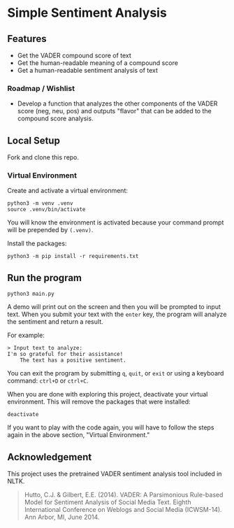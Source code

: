 # Simple Sentiment Analysis

## Features

- Get the VADER compound score of text
- Get the human-readable meaning of a compound score
- Get a human-readable sentiment analysis of text

### Roadmap / Wishlist

- Develop a function that analyzes the other components of the VADER score (neg, neu, pos) and outputs "flavor" that can be added to the compound score analysis.

## Local Setup

Fork and clone this repo.

### Virtual Environment

Create and activate a virtual environment:

```
python3 -m venv .venv
source .venv/bin/activate
```

You will know the environment is activated because your command prompt will be prepended by `(.venv)`.

Install the packages:

```
python3 -m pip install -r requirements.txt
```

## Run the program

```
python3 main.py
```

A demo will print out on the screen and then you will be prompted to input text. When you submit your text with the `enter` key, the program will analyze the sentiment and return a result.

For example:
```
> Input text to analyze:
I'm so grateful for their assistance!
    The text has a positive sentiment.
```
You can exit the program by submitting `q`, `quit`, or `exit` or using a keyboard command: `ctrl+D` or `ctrl+C`.

When you are done with exploring this project, deactivate your virtual environment. This will remove the packages that were installed:

```
deactivate
```

If you want to play with the code again, you will have to follow the steps again in the above section, "Virtual Environment."


## Acknowledgement

This project uses the pretrained VADER sentiment analysis tool included in NLTK.

> Hutto, C.J. & Gilbert, E.E. (2014). VADER: A Parsimonious Rule-based Model for Sentiment Analysis of Social Media Text. Eighth International Conference on Weblogs and Social Media (ICWSM-14). Ann Arbor, MI, June 2014.